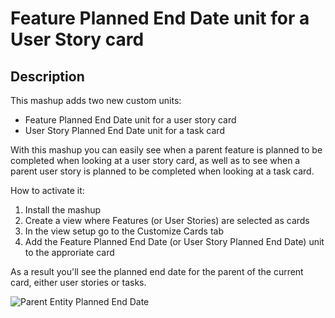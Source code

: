 # Feature Planned End Date unit for a User Story card

## Description

This mashup adds two new custom units:

* Feature Planned End Date unit for a user story card
* User Story Planned End Date unit for a task card

With this mashup you can easily see when a parent feature is planned to be completed when looking at a user story card, as well as to see when a parent user story is planned to be completed when looking at a task card.

How to activate it:

1. Install the mashup
2. Create a view where Features (or User Stories) are selected as cards
3. In the view setup go to the Customize Cards tab 
4. Add the Feature Planned End Date (or User Story Planned End Date) unit to the approriate card

As a result you'll see the planned end date for the parent of the current card, either user stories or tasks.

![Parent Entity Planned End Date](https://raw.githubusercontent.com/TargetProcess/TP3MashupLibrary/master/Parent%20Entity%20Planned%20End%20Date/screen.jpg)

